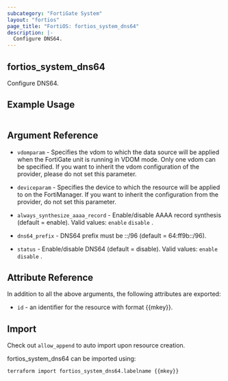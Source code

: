 ```yaml
---
subcategory: "FortiGate System"
layout: "fortios"
page_title: "FortiOS: fortios_system_dns64"
description: |-
  Configure DNS64.
---
```


## fortios_system_dns64
Configure DNS64.

## Example Usage

```hcl

```

## Argument Reference
* `vdomparam` - Specifies the vdom to which the data source will be applied when the FortiGate unit is running in VDOM mode. Only one vdom can be specified. If you want to inherit the vdom configuration of the provider, please do not set this parameter.
* `deviceparam` - Specifies the device to which the resource will be applied to on the FortiManager. If you want to inherit the configuration from the provider, do not set this parameter.

* `always_synthesize_aaaa_record` - Enable/disable AAAA record synthesis (default = enable). Valid values: `enable` `disable` .
* `dns64_prefix` - DNS64 prefix must be ::/96 (default = 64:ff9b::/96).
* `status` - Enable/disable DNS64 (default = disable). Valid values: `enable` `disable` .

## Attribute Reference

In addition to all the above arguments, the following attributes are exported:
* `id` - an identifier for the resource with format {{mkey}}.

## Import

Check out `allow_append` to auto import upon resource creation.

fortios_system_dns64 can be imported using:
```sh
terraform import fortios_system_dns64.labelname {{mkey}}
```
